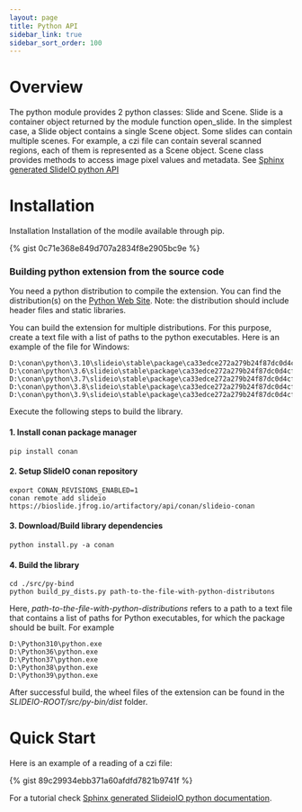 ```yaml
---
layout: page
title: Python API
sidebar_link: true
sidebar_sort_order: 100
---
```

# Overview
The python module provides 2 python classes: Slide and Scene. Slide is a container object returned by the module function open_slide. In the simplest case, a Slide object contains a single Scene object. Some slides can contain multiple scenes. For example, a czi file can contain several scanned regions, each of them is represented as a Scene object. Scene class provides methods to access image pixel values and metadata.
See [Sphinx generated SlideIO python API](https://booritas.github.io/slideio/sphinx/)

# Installation

Installation
Installation of the modile available through pip.

{% gist 0c71e368e849d707a2834f8e2905bc9e %}

### Building python extension from the source code

You need a python distribution to compile the extension. You can find the distribution(s) on the [Python Web Site](https://www.python.org/downloads/). 
Note: the distribution should include header files and static libraries. 

You can build the extension for multiple distributions. For this purpose, create a text file with a list of paths to the python executables. Here is an example of the file for Windows:
```
D:\conan\python\3.10\slideio\stable\package\ca33edce272a279b24f87dc0d4cf5bbdcffbc187\Python310\python.exe
D:\conan\python\3.6\slideio\stable\package\ca33edce272a279b24f87dc0d4cf5bbdcffbc187\Python36\python.exe
D:\conan\python\3.7\slideio\stable\package\ca33edce272a279b24f87dc0d4cf5bbdcffbc187\Python37\python.exe
D:\conan\python\3.8\slideio\stable\package\ca33edce272a279b24f87dc0d4cf5bbdcffbc187\Python38\python.exe
D:\conan\python\3.9\slideio\stable\package\ca33edce272a279b24f87dc0d4cf5bbdcffbc187\Python39\python.exe
```

Execute the following steps to build the library.
#### 1. Install conan package manager
```
pip install conan
```
#### 2. Setup SlideIO conan repository
```
export CONAN_REVISIONS_ENABLED=1
conan remote add slideio https://bioslide.jfrog.io/artifactory/api/conan/slideio-conan
```
#### 3. Download/Build library dependencies
```
python install.py -a conan
```
#### 4. Build the library
```
cd ./src/py-bind
python build_py_dists.py path-to-the-file-with-python-distributons
```
Here, *path-to-the-file-with-python-distributions* refers to a path to a text file that contains a list of paths for Python executables, for which the package should be built. For example
```
D:\Python310\python.exe
D:\Python36\python.exe
D:\Python37\python.exe
D:\Python38\python.exe
D:\Python39\python.exe
```
After successful build, the wheel files of the extension can be found in the *SLIDEIO-ROOT/src/py-bin/dist* folder.

# Quick Start

Here is an example of a reading of a czi file:

{% gist 89c29934ebb371a60afdfd7821b9741f %}

For a tutorial check [Sphinx generated SlideioIO python documentation](https://booritas.github.io/slideio/sphinx/).